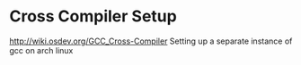 # Cross Compiler Setup
http://wiki.osdev.org/GCC_Cross-Compiler
Setting up a separate instance of gcc on arch linux
